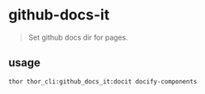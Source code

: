 # github-docs-it
> Set github docs dir for pages.

## usage
```shell
thor thor_cli:github_docs_it:docit docify-components
```
